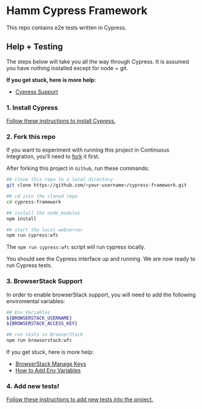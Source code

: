 # Hamm Cypress Framework 

This repo contains e2e tests written in Cypress.


## Help + Testing

The steps below will take you all the way through Cypress. It is assumed you have nothing installed except for node + git.

**If you get stuck, here is more help:**

* [Cypress Support](https://on.cypress.io/support)

### 1. Install Cypress

[Follow these instructions to install Cypress.](https://on.cypress.io/installing-cypress)

### 2. Fork this repo

If you want to experiment with running this project in Continuous Integration, you'll need to [fork](https://github.com/anthony-hamm/cypress-framework#fork-destination-box) it first.

After forking this project in `Github`, run these commands:

```bash
## clone this repo to a local directory
git clone https://github.com/<your-username>/cypress-framework.git

## cd into the cloned repo
cd cypress-framework

## install the node_modules
npm install

## start the local webserver
npm run cypress:wfc
```

The `npm run cypress:wfc` script will run cypress locally.

You should see the Cypress interface up and running. We are now ready to run Cypress tests.

### 3. BrowserStack Support

In order to enable browserStack support, you will need to add the following enviromental variables:

```bash
## Env Variables
${BROWSERSTACK_USERNAME}
${BROWSERSTACK_ACCESS_KEY}

## run tests in BrowserStack
npm run browserstack:wfc
```

If you get stuck, here is more help:
* [BrowserStack Manage Keys](https://www.browserstack.com/docs/iaam/security/manage-access-keys)
* [How to Add Env Variables](https://chlee.co/how-to-setup-environment-variables-for-windows-mac-and-linux/)


### 4. Add new tests!

[Follow these instructions to add new tests into the project.](https://on.cypress.io/writing-your-first-test)
